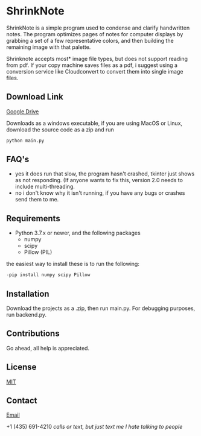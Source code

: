 # ShrinkNote
ShrinkNote is a simple program used to condense and clarify handwritten
notes.  The program optimizes pages of notes for computer displays by
grabbing a set of a few representative colors, and then building the
remaining image with that palette.

Shrinknote accepts most* image file types, but does not support reading from pdf.  If your copy machine
saves files as a pdf, i suggest using a conversion service like Cloudconvert to convert them into single image
files.

## Download Link
[Google Drive](https://drive.google.com/file/d/1F2x0Ey-YVUT6FgW2rSDjAtNeW_OE1weK/view?usp=sharing)

Downloads as a windows executable, if you are using MacOS or Linux, download the
source code as a zip and run
```bash
python main.py
```

## FAQ's
- yes it does run that slow, the program hasn't crashed, tkinter just
shows as not responding.  (If anyone wants to fix this, version 2.0 needs
to include multi-threading.
- no i don't know why it isn't running, if you have any bugs or crashes send them to me.
## Requirements
- Python 3.7.x or newer, and the following packages
  - numpy
  - scipy
  - Pillow (PIL)

the easiest way to install these is to run the following:

```python
-pip install numpy scipy Pillow
```

## Installation
Download the projects as a .zip, then run main.py.  For debugging purposes, run backend.py.

## Contributions
Go ahead, all help is appreciated.

## License
[MIT](https://choosealicense.com/licenses/mit/#)

## Contact
[Email](mailto:dalyn.dalton.dd@gmail.com)

+1 (435) 691-4210 *calls or text, but just text me I hate talking to people*
